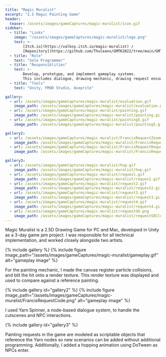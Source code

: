 ```yaml
---
title: "Magic Muralist"
excerpt: "2.5 Magic Painting Game"
header:
  teaser: /assets/images/gameCaptures/magic-muralist/icon.gif
sidebar:
  - title: "Links"
    image: "/assets/images/gameCaptures/magic-muralist/logo.png"
    text: >-
        [Itch.io](https://valkoy.itch.io/magic-muralist) /
        [Repository](https://github.com/Thuleanx/GMTK2022/tree/main/GMTK22/Assets/Scripts)
  - title: "Role"
    text: "Sole Programmer"
  - title: "Responsiblities"
    text: >-
        Develop, prototype, and implement gameplay systems.
        This includes dialogue, drawing mechanic, drawing request encounters, and sound integration.
  - title: "Tools"
    text: "Unity, FMOD Studio, Aseprite"

gallery:
  - url: /assets/images/gameCaptures/magic-muralist/evaluation.gif
    image_path: /assets/images/gameCaptures/magic-muralist/evaluation.gif
  - url: /assets/images/gameCaptures/magic-muralist/painting.gif
    image_path: /assets/images/gameCaptures/magic-muralist/painting.gif
  - url: /assets/images/gameCaptures/magic-muralist/painting5.gif
    image_path: /assets/images/gameCaptures/magic-muralist/painting5.gif

gallery2:
  - url: /assets/images/gameCaptures/magic-muralist/FrancisRequestZoomed.png
    image_path: /assets/images/gameCaptures/magic-muralist/FrancisRequestZoomed.png
  - url: /assets/images/gameCaptures/magic-muralist/FrancisRequestRequest.gif
    image_path: /assets/images/gameCaptures/magic-muralist/FrancisRequest.gif

gallery3:
  - url: /assets/images/gameCaptures/magic-muralist/hop.gif
    image_path: /assets/images/gameCaptures/magic-muralist/hop.gif
  - url: /assets/images/gameCaptures/magic-muralist/reques1.gif
    image_path: /assets/images/gameCaptures/magic-muralist/reques1.gif
  - url: /assets/images/gameCaptures/magic-muralist/request2.gif
    image_path: /assets/images/gameCaptures/magic-muralist/request2.gif
  - url: /assets/images/gameCaptures/magic-muralist/request3.gif
    image_path: /assets/images/gameCaptures/magic-muralist/request3.gif
  - url: /assets/images/gameCaptures/magic-muralist/request4.gif
    image_path: /assets/images/gameCaptures/magic-muralist/request4.gif
  - url: /assets/images/gameCaptures/magic-muralist/requestSO.png
    image_path: /assets/images/gameCaptures/magic-muralist/requestSOCloseup3.png
---
```

  <!-- overlay_color: "#000" -->
  <!-- overlay_filter: "0.1" -->
  <!-- overlay_image: /assets/images/gameCaptures/magic-muralist/painting5.png -->

Magic Muralist is a 2.5D Drawing Game for PC and Mac, developed in Unity as a 3-day game jam project.
I was responsible for all technical implementation, and worked closely alongside two artists.

{% include gallery %}
{% include figure image_path="/assets/images/gameCaptures/magic-muralist/gameplay.gif" alt="gameplay image" %}

For the painting mechanic, I made the canvas register particle collisions, 
and blit the hit onto a render texture. 
This render texture was displayed and used to compare against a reference painting.

{% include gallery id="gallery2" %}
{% include figure image_path="/assets/images/gameCaptures/magic-muralist/FrancisRequestCode.png" alt="gameplay image" %}

I used Yarn Spinner, a node-based dialogue system, to handle the cutscenes and NPC interactions.

{% include gallery id="gallery3" %}

Painting requests in the game are modeled as scriptable objects that reference the 
Yarn nodes so new scenarios can be added without additional programming. 
Additionally, I added a hopping animation using DoTween as NPCs enter.
